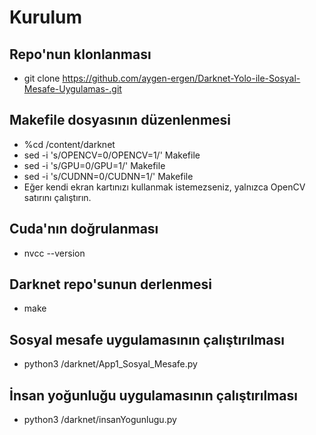 # Kurulum

## Repo'nun klonlanması
 - git clone https://github.com/aygen-ergen/Darknet-Yolo-ile-Sosyal-Mesafe-Uygulamas-.git
  
## Makefile dosyasının düzenlenmesi
  - %cd /content/darknet
  - sed -i 's/OPENCV=0/OPENCV=1/' Makefile
  - sed -i 's/GPU=0/GPU=1/' Makefile
  - sed -i 's/CUDNN=0/CUDNN=1/' Makefile
  - Eğer kendi ekran kartınızı kullanmak istemezseniz, yalnızca OpenCV satırını çalıştırın.
   
## Cuda'nın doğrulanması
  - nvcc --version
  
## Darknet repo'sunun derlenmesi
  - make
  
## Sosyal mesafe uygulamasının çalıştırılması
  - python3 /darknet/App1_Sosyal_Mesafe.py
  
## İnsan yoğunluğu uygulamasının çalıştırılması
  - python3 /darknet/insanYogunlugu.py
